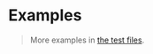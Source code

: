 # Examples

> More examples in [the test files](https://github.com/iterable-iterator/filter/tree/main/test/src).
